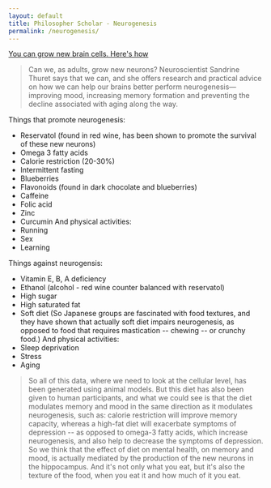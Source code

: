 ```yaml
---
layout: default
title: Philosopher Scholar - Neurogenesis
permalink: /neurogenesis/
---
```


[You can grow new brain cells. Here's how](https://www.ted.com/talks/sandrine_thuret_you_can_grow_new_brain_cells_here_s_how/transcript?utm_campaign=social&utm_medium=referral&utm_source=facebook.com&utm_content=talk&utm_term=science&fbclid=IwAR0qJDtsBGx2pOcKflYuyrolGWc5w2CM7HjVa5m25O3Ulgk-QppFUqYcuo8#t-450494)
> Can we, as adults, grow new neurons? Neuroscientist Sandrine Thuret says that we can, and she offers research and practical advice on how we can help our brains better perform neurogenesis—improving mood, increasing memory formation and preventing the decline associated with aging along the way.

Things that promote neurogenesis:
- Reservatol (found in red wine, has been shown to promote the survival of these new neurons)
- Omega 3 fatty acids
- Calorie restriction (20-30%)
- Intermittent fasting
- Blueberries
- Flavonoids (found in dark chocolate and blueberries)
- Caffeine
- Folic acid
- Zinc
- Curcumin
And physical activities:
- Running
- Sex
- Learning

Things against neurogensis:
- Vitamin E, B, A deficiency
- Ethanol (alcohol - red wine counter balanced with reservatol)
- High sugar
- High saturated fat
- Soft diet (So Japanese groups are fascinated with food textures, and they have shown that actually soft diet impairs neurogenesis, as opposed to food that requires mastication -- chewing -- or crunchy food.)
And physical activities:
- Sleep deprivation
- Stress
- Aging

> So all of this data, where we need to look at the cellular level, has been generated using animal models. But this diet has also been given to human participants, and what we could see is that the diet modulates memory and mood in the same direction as it modulates neurogenesis, such as: calorie restriction will improve memory capacity, whereas a high-fat diet will exacerbate symptoms of depression -- as opposed to omega-3 fatty acids, which increase neurogenesis, and also help to decrease the symptoms of depression. So we think that the effect of diet on mental health, on memory and mood, is actually mediated by the production of the new neurons in the hippocampus. And it's not only what you eat, but it's also the texture of the food, when you eat it and how much of it you eat.

